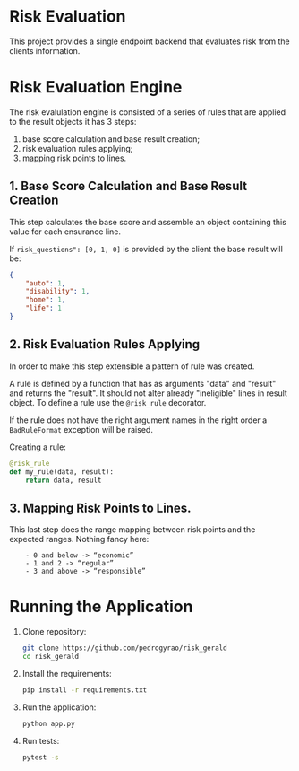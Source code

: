 # Risk Evaluation

This project provides a single endpoint backend that evaluates risk from the clients information.


# Risk Evaluation Engine

The risk evalulation engine is consisted of a series of rules that are applied to the result objects it has 3 steps:

1. base score calculation and base result creation;
1. risk evaluation rules applying;
1. mapping risk points to lines.

## 1. Base Score Calculation and Base Result Creation

This step calculates the base score and assemble an object containing this value for each ensurance line.

If ```risk_questions": [0, 1, 0]``` is provided by the client the base result will be:

```json
{
    "auto": 1,
    "disability": 1,
    "home": 1,
    "life": 1
}
```

## 2. Risk Evaluation Rules Applying

In order to make this step extensible a pattern of rule was created.

A rule is defined by a function that has as arguments "data" and "result" and returns the "result". It should not alter already "ineligible" lines in result object. To define a rule use the ```@risk_rule``` decorator.

If the rule does not have the right argument names in the right order a ```BadRuleFormat``` exception will be raised.

Creating a rule:

```python
@risk_rule
def my_rule(data, result):
    return data, result
```

## 3. Mapping Risk Points to Lines.

This last step does the range mapping between risk points and the expected ranges. Nothing fancy here:

```text
    - 0 and below -> “economic”
    - 1 and 2 -> “regular”
    - 3 and above -> “responsible”
```

# Running the Application

1. Clone repository:

    ```bash
    git clone https://github.com/pedrogyrao/risk_gerald
    cd risk_gerald
    ```

1. Install the requirements:

    ```bash
    pip install -r requirements.txt
    ```

1. Run the application:

    ```bash
    python app.py
    ```

1. Run tests:

    ```bash
    pytest -s
    ```
